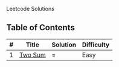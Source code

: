Leetcode Solutions

## Table of Contents

| #   | Title                                                                                                  | Solution                                                     | Difficulty |
|-----|--------------------------------------------------------------------------------------------------------|--------------------------------------------------------------|------------|
| 1   | [Two Sum]()                                                      |=                              | Easy       |


